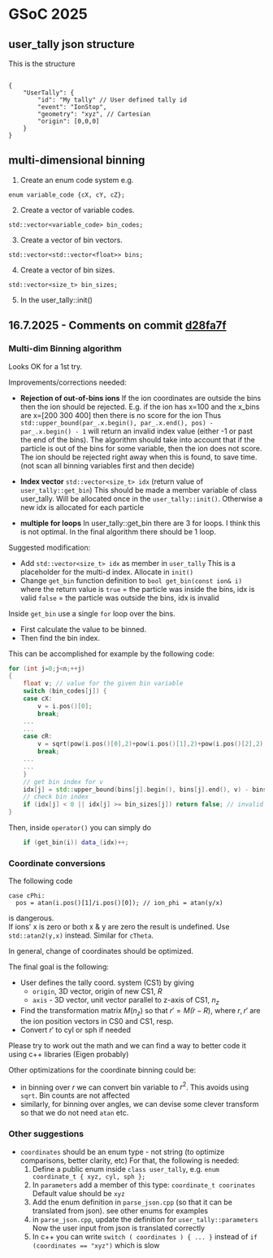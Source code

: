 # GSoC 2025

## user_tally json structure

This is the structure

```[javascript]

{
    "UserTally": {
        "id": "My tally" // User defined tally id
        "event": "IonStop",
        "geometry": "xyz", // Cartesian
        "origin": [0,0,0]
    }
}

```

## multi-dimensional binning

1. Create an enum code system e.g. 
```[c++]
enum variable_code {cX, cY, cZ};
```


2. Create a vector of variable codes.
```[c++]
std::vector<variable_code> bin_codes;
```


3. Create a vector of bin vectors.
```[c++]
std::vector<std::vector<float>> bins;
```


4. Create a vector of bin sizes.
```[c++]
std::vector<size_t> bin_sizes;
```


5. In the user_tally::init()

## 16.7.2025 - Comments on commit [d28fa7f](https://github.com/ir2-lab/OpenTRIM/commit/d28fa7f07c824bc19bf16b985944dfa7eceef4a2)

### Multi-dim Binning algorithm

Looks OK for a 1st try.

Improvements/corrections needed:

- **Rejection of out-of-bins ions**
  If the ion coordinates are outside the bins then the ion should be rejected.
  E.g. if the ion has x=100 and the x_bins are x=[200 300 400] then there is no score for the ion
  Thus `std::upper_bound(par_.x.begin(), par_.x.end(), pos) - par_.x.begin() - 1` will return an invalid index value (either -1 or past the end of the bins).
  The algorithm should take into account that if the particle is out of the bins for some variable, then the ion does not score.
  The ion should be rejected right away when this is found, to save time. (not scan all binning variables first and then decide)
  
  
- **Index vector** 
  `std::vector<size_t> idx` (return value of `user_tally::get_bin`)
  This should be made a member variable of class user_tally.
  Will be allocated once in the `user_tally::init()`.
  Otherwise a new idx is allocated for each particle

- **multiple for loops**
  In user_tally::get_bin there are 3 for loops. I think this is not optimal. In the final algorithm there should be 1 loop.

Suggested modification:

- Add `std::vector<size_t> idx` as member in `user_tally`
  This is a placeholder for the multi-d index.
  Allocate in `init()`
- Change `get_bin` function definition to 
  `bool get_bin(const ion& i)`
  where the return value is
  `true` = the particle was inside the bins, idx is valid
  `false` = the particle was outside the bins, idx is invalid


Inside `get_bin` use a single `for` loop over the bins.
- First calculate the value to be binned. 
- Then find the bin index.

This can be accomplished for example by the following code:
```c++
for (int j=0;j<n;++j) 
{
    float v; // value for the given bin variable
    switch (bin_codes[j]) {
    case cX:
        v = i.pos()[0];
        break;
    ...
    ...
    case cR:
        v = sqrt(pow(i.pos()[0],2)+pow(i.pos()[1],2)+pow(i.pos()[2],2)); // ion_r = sqrt(x^2+y^2+z^2)
        break;
    ...
    ...
    }
    // get bin index for v
    idx[j] = std::upper_bound(bins[j].begin(), bins[j].end(), v) - bins[j].begin() - 1; 
    // check bin index
    if (idx[j] < 0 || idx[j] >= bin_sizes[j]) return false; // invalid index -> reject
}
```
Then, inside `operator()` you can simply do
```c++
    if (get_bin(i)) data_(idx)++;
```

### Coordinate conversions  
  
The following code           
  ```
  case cPhi:
    pos = atan(i.pos()[1]/i.pos()[0]); // ion_phi = atan(y/x)
  ```
is dangerous.    
If ions' x is zero or both x & y are zero the result is undefined. 
Use `std::atan2(y,x)` instead.
Similar for `cTheta`.
  
In general, change of coordinates should be optimized. 

  The final goal is the following:
  - User defines the tally coord. system (CS1) by giving 
    - `origin`, 3D vector, origin of new CS1, $R$
    - `axis` - 3D vector, unit vector parallel to z-axis of CS1, $n_z$
  - Find the transformation matrix $M(n_z)$ so that $r' = M \dot (r-R)$, where $r, r'$ are the ion position vectors in CS0 and CS1, resp.
  - Convert $r'$ to cyl or sph if needed 

  Please try to work out the math and we can find a way to better code it using c++ libraries (Eigen probably)

Other optimizations for the coordinate binning could be:
- in binning over $r$ we can convert bin variable to $r^2$. This avoids using `sqrt`. Bin counts are not affected
- similarly, for binning over angles, we can devise some clever transform so that we do not need `atan` etc.

### Other suggestions
  
- `coordinates` should be an enum type - not string (to optimize comparisons, better clarity, etc)
  For that, the following is needed:
  1. Define a public enum inside `class user_tally`, e.g.
     `enum coordinate_t { xyz, cyl, sph };`
  2. In `parameters` add a member of this type: `coordinate_t coorinates`
     Default value should be `xyz`
  3. Add the enum definition in `parse_json.cpp` (so that it can be translated from json). see other enums for examples
  4. in `parse_json.cpp`, update the definition for `user_tally::parameters`
     Now the user input from json is translated correctly
  5. In c++ you can write 
     `switch ( coordinates ) { ... }`
     instead of `if (coordinates == "xyz")` which is slow























